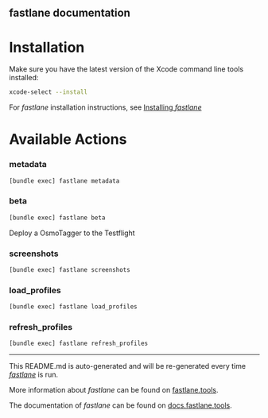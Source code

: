 fastlane documentation
----

# Installation

Make sure you have the latest version of the Xcode command line tools installed:

```sh
xcode-select --install
```

For _fastlane_ installation instructions, see [Installing _fastlane_](https://docs.fastlane.tools/#installing-fastlane)

# Available Actions

### metadata

```sh
[bundle exec] fastlane metadata
```



### beta

```sh
[bundle exec] fastlane beta
```

Deploy a OsmoTagger to the Testflight

### screenshots

```sh
[bundle exec] fastlane screenshots
```



### load_profiles

```sh
[bundle exec] fastlane load_profiles
```



### refresh_profiles

```sh
[bundle exec] fastlane refresh_profiles
```



----

This README.md is auto-generated and will be re-generated every time [_fastlane_](https://fastlane.tools) is run.

More information about _fastlane_ can be found on [fastlane.tools](https://fastlane.tools).

The documentation of _fastlane_ can be found on [docs.fastlane.tools](https://docs.fastlane.tools).

